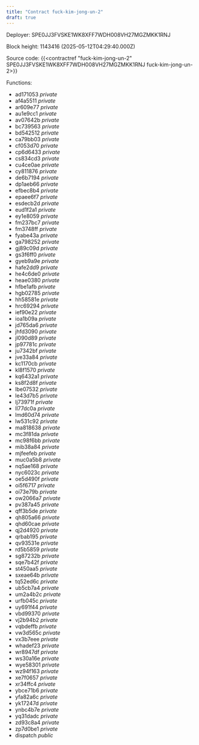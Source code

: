 ```yaml
---
title: "Contract fuck-kim-jong-un-2"
draft: true
---
```

Deployer: SPE0JJ3FVSKE1WK8XFF7WDH008VH27MGZMKK1RNJ


 



Block height: 1143416 (2025-05-12T04:29:40.000Z)

Source code: {{<contractref "fuck-kim-jong-un-2" SPE0JJ3FVSKE1WK8XFF7WDH008VH27MGZMKK1RNJ fuck-kim-jong-un-2>}}

Functions:

* ad171053 _private_
* af4a5511 _private_
* ar609e77 _private_
* au1e9cc1 _private_
* av07642b _private_
* bc739563 _private_
* bd542512 _private_
* ca79bb03 _private_
* cf053d70 _private_
* cp6d6433 _private_
* cs834cd3 _private_
* cu4ce0ae _private_
* cy811876 _private_
* de6b7194 _private_
* dp1aeb66 _private_
* efbec8b4 _private_
* epaee6f7 _private_
* esdecb2d _private_
* eud1f2a1 _private_
* ey1e8059 _private_
* fm237bc7 _private_
* fm3748ff _private_
* fyabe43a _private_
* ga798252 _private_
* gj89c09d _private_
* gs3f6ff0 _private_
* gyeb9a9e _private_
* hafe2dd9 _private_
* he4c6de0 _private_
* heae0380 _private_
* hfbe1afb _private_
* hgb02785 _private_
* hh58581e _private_
* hrc69294 _private_
* ief90e22 _private_
* ioa1b09a _private_
* jd765da6 _private_
* jhfd3090 _private_
* jl090d89 _private_
* jp97781c _private_
* ju7342bf _private_
* jve33a84 _private_
* kc1170cb _private_
* kl8f1570 _private_
* kq6432a1 _private_
* ks8f2d8f _private_
* lbe07532 _private_
* le43d7b5 _private_
* lj73971f _private_
* ll77dc0a _private_
* lmd60d74 _private_
* lw531c92 _private_
* ma818638 _private_
* mc3f81da _private_
* mc98f6bb _private_
* mib38a84 _private_
* mjfeefeb _private_
* muc0a5b8 _private_
* nq5ae168 _private_
* nyc6023c _private_
* oe5d490f _private_
* oi5f6717 _private_
* oi73e79b _private_
* ow2066a7 _private_
* pv387a45 _private_
* qff3b5de _private_
* qh805a66 _private_
* qhd60cae _private_
* qj2d4920 _private_
* qrbab195 _private_
* qv93531e _private_
* rd5b5859 _private_
* sg87232b _private_
* sqe7b42f _private_
* st450aa5 _private_
* sxeae64b _private_
* tq52ed6c _private_
* ub5cb7a4 _private_
* um2a4b2c _private_
* urfb045c _private_
* uy691f44 _private_
* vbd99370 _private_
* vj2b94b2 _private_
* vqbdeffb _private_
* vw3d565c _private_
* vx3b7eee _private_
* whadef23 _private_
* wr8947df _private_
* ws30a16e _private_
* wye58301 _private_
* wz94f163 _private_
* xe7f0657 _private_
* xr34ffc4 _private_
* ybce71b6 _private_
* yfa82a6c _private_
* yk17247d _private_
* ynbc4b7e _private_
* yq31dadc _private_
* zd93c8a4 _private_
* zp7d0be1 _private_
* dispatch _public_

